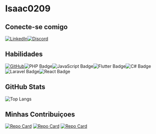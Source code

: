 
# Isaac0209

## Conecte-se comigo
[![LinkedIn](https://img.shields.io/badge/LinkedIn-0077B5?style=for-the-badge&logo=linkedin&logoColor=white)](https://www.linkedin.com/in/isaac-roque-1473ba24b/)[![Discord](https://img.shields.io/badge/Discord-7289DA?style=for-the-badge&logo=discord&logoColor=white)](https://discord.com/channels/@_isaacr/)

## Habilidades
[![GitHub](https://img.shields.io/badge/GitHub-100000?style=for-the-badge&logo=github&logoColor=white)](https://github.com/Isaac0209)![PHP Badge](https://img.shields.io/badge/PHP-777BB4?logo=php&logoColor=fff&style=for-the-badge)![JavaScript Badge](https://img.shields.io/badge/JavaScript-F7DF1E?logo=javascript&logoColor=000&style=for-the-badge)![Flutter Badge](https://img.shields.io/badge/Flutter-02569B?logo=flutter&logoColor=fff&style=for-the-badge)![C# Badge](https://img.shields.io/badge/C%23-512BD4?logo=csharp&logoColor=fff&style=for-the-badge)![Laravel Badge](https://img.shields.io/badge/Laravel-FF2D20?logo=laravel&logoColor=fff&style=for-the-badge)![React Badge](https://img.shields.io/badge/React-61DAFB?logo=react&logoColor=000&style=for-the-badge)
## GitHub Stats
![Top Langs](https://github-readme-stats-git-masterrstaa-rickstaa.vercel.app/api/top-langs/?username=Isaac0209&layout=compact&bg_color=000&border_color=30A3DC&title_color=E94D5F&text_color=FFF)
## Minhas Contribuiçoes
[![Repo Card](https://github-readme-stats.vercel.app/api/pin/?username=Isaac0209&repo=dio-lab-open-source&bg_color=000&border_color=30A3DC&show_icons=true&icon_color=30A3DC&title_color=E94D5F&text_color=FFF)](https://github.com/Isaac0209/dio-lab-open-source)
[![Repo Card](https://github-readme-stats.vercel.app/api/pin/?username=Isaac0209&repo=hydra&bg_color=000&border_color=30A3DC&show_icons=true&icon_color=30A3DC&title_color=E94D5F&text_color=FFF)](https://github.com/Isaac0209/hydra)
[![Repo Card](https://github-readme-stats.vercel.app/api/pin/?username=Isaac0209&repo=Frontend-Tunapconnect&bg_color=000&border_color=30A3DC&show_icons=true&icon_color=30A3DC&title_color=E94D5F&text_color=FFF)](https://github.com/Isaac0209/Frontend-Tunapconnect)